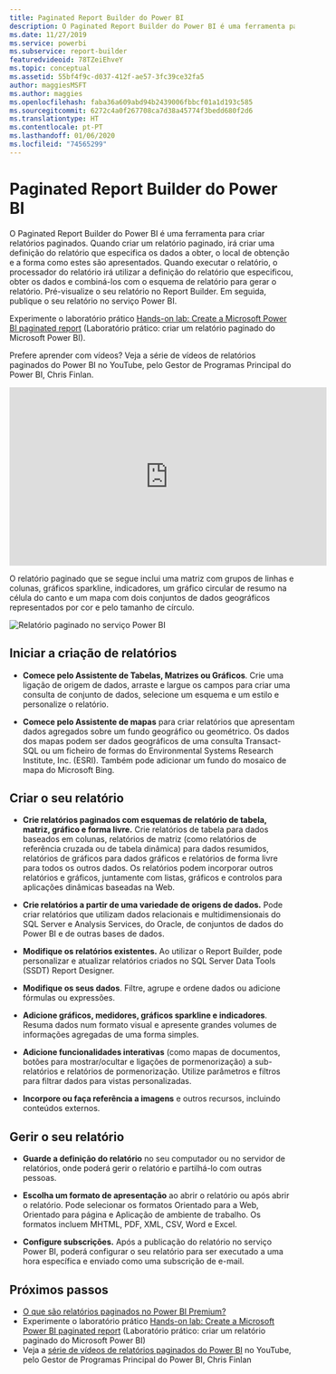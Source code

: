 ```yaml
---
title: Paginated Report Builder do Power BI
description: O Paginated Report Builder do Power BI é uma ferramenta para criar relatórios paginados.
ms.date: 11/27/2019
ms.service: powerbi
ms.subservice: report-builder
featuredvideoid: 78TZeiEhveY
ms.topic: conceptual
ms.assetid: 55bf4f9c-d037-412f-ae57-3fc39ce32fa5
author: maggiesMSFT
ms.author: maggies
ms.openlocfilehash: faba36a609abd94b2439006fbbcf01a1d193c585
ms.sourcegitcommit: 6272c4a0f267708ca7d38a45774f3bedd680f2d6
ms.translationtype: HT
ms.contentlocale: pt-PT
ms.lasthandoff: 01/06/2020
ms.locfileid: "74565299"
---
```

# <a name="power-bi-paginated-report-builder"></a>Paginated Report Builder do Power BI

 O Paginated Report Builder do Power BI é uma ferramenta para criar relatórios paginados.  Quando criar um relatório paginado, irá criar uma definição do relatório que especifica os dados a obter, o local de obtenção e a forma como estes são apresentados. Quando executar o relatório, o processador do relatório irá utilizar a definição do relatório que especificou, obter os dados e combiná-los com o esquema de relatório para gerar o relatório. Pré-visualize o seu relatório no Report Builder. Em seguida, publique o seu relatório no serviço Power BI.

Experimente o laboratório prático [Hands-on lab: Create a Microsoft Power BI paginated report](https://www.microsoft.com/handsonlabs/selfpacedlabs/details/SQ00208) (Laboratório prático: criar um relatório paginado do Microsoft Power BI).

Prefere aprender com vídeos? Veja a série de vídeos de relatórios paginados do Power BI no YouTube, pelo Gestor de Programas Principal do Power BI, Chris Finlan.

<iframe width="560" height="315" src="https://www.youtube.com/embed/78TZeiEhveY?list=PLx7LcKtN_gq-JVzM6L8xNNxX7kts-KflJ" frameborder="0" allowfullscreen></iframe>

O relatório paginado que se segue inclui uma matriz com grupos de linhas e colunas, gráficos sparkline, indicadores, um gráfico circular de resumo na célula do canto e um mapa com dois conjuntos de dados geográficos representados por cor e pelo tamanho de círculo.  

![Relatório paginado no serviço Power BI](media/report-builder-power-bi/report-builder-get-started-paginated-report.png)

##  <a name="JumpStartReptCreation"></a> Iniciar a criação de relatórios  
 
-   **Comece pelo Assistente de Tabelas, Matrizes ou Gráficos**. Crie uma ligação de origem de dados, arraste e largue os campos para criar uma consulta de conjunto de dados, selecione um esquema e um estilo e personalize o relatório.  
  
-   **Comece pelo Assistente de mapas** para criar relatórios que apresentam dados agregados sobre um fundo geográfico ou geométrico. Os dados dos mapas podem ser dados geográficos de uma consulta Transact-SQL ou um ficheiro de formas do Environmental Systems Research Institute, Inc. (ESRI). Também pode adicionar um fundo do mosaico de mapa do Microsoft Bing.  

##  <a name="DesignRept"></a> Criar o seu relatório  
  
-   **Crie relatórios paginados com esquemas de relatório de tabela, matriz, gráfico e forma livre.** Crie relatórios de tabela para dados baseados em colunas, relatórios de matriz (como relatórios de referência cruzada ou de tabela dinâmica) para dados resumidos, relatórios de gráficos para dados gráficos e relatórios de forma livre para todos os outros dados. Os relatórios podem incorporar outros relatórios e gráficos, juntamente com listas, gráficos e controlos para aplicações dinâmicas baseadas na Web.  
  
-   **Crie relatórios a partir de uma variedade de origens de dados.** Pode criar relatórios que utilizam dados relacionais e multidimensionais do SQL Server e Analysis Services, do Oracle, de conjuntos de dados do Power BI e de outras bases de dados.  
  
-   **Modifique os relatórios existentes.** Ao utilizar o Report Builder, pode personalizar e atualizar relatórios criados no SQL Server Data Tools (SSDT) Report Designer.  
  
-   **Modifique os seus dados**. Filtre, agrupe e ordene dados ou adicione fórmulas ou expressões.  

-   **Adicione gráficos, medidores, gráficos sparkline e indicadores**. Resuma dados num formato visual e apresente grandes volumes de informações agregadas de uma forma simples.  
  
-   **Adicione funcionalidades interativas** (como mapas de documentos, botões para mostrar/ocultar e ligações de pormenorização) a sub-relatórios e relatórios de pormenorização. Utilize parâmetros e filtros para filtrar dados para vistas personalizadas.  
  
-   **Incorpore ou faça referência a imagens** e outros recursos, incluindo conteúdos externos.  
  
##  <a name="ManageRpt"></a> Gerir o seu relatório  
  
-   **Guarde a definição do relatório** no seu computador ou no servidor de relatórios, onde poderá gerir o relatório e partilhá-lo com outras pessoas.  
  
-   **Escolha um formato de apresentação** ao abrir o relatório ou após abrir o relatório. Pode selecionar os formatos Orientado para a Web, Orientado para página e Aplicação de ambiente de trabalho. Os formatos incluem MHTML, PDF, XML, CSV, Word e Excel.  
  
-   **Configure subscrições.** Após a publicação do relatório no serviço Power BI, poderá configurar o seu relatório para ser executado a uma hora específica e enviado como uma subscrição de e-mail.  

## <a name="next-steps"></a>Próximos passos

- [O que são relatórios paginados no Power BI Premium?](paginated-reports-report-builder-power-bi.md)
- Experimente o laboratório prático [Hands-on lab: Create a Microsoft Power BI paginated report](https://www.microsoft.com/handsonlabs/selfpacedlabs/details/SQ00208) (Laboratório prático: criar um relatório paginado do Microsoft Power BI)
- Veja a [série de vídeos de relatórios paginados do Power BI](https://www.youtube.com/watch?v=78TZeiEhveY&list=PLx7LcKtN_gq-JVzM6L8xNNxX7kts-KflJ) no YouTube, pelo Gestor de Programas Principal do Power BI, Chris Finlan